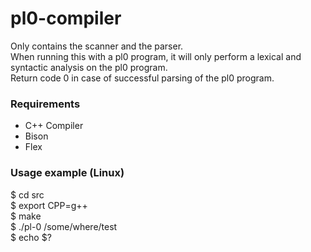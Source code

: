 # pl0-compiler
Only contains the scanner and the parser.  
When running this with a pl0 program, it will only perform a lexical and syntactic analysis on the pl0 program.  
Return code 0 in case of successful parsing of the pl0 program.

### Requirements
- C++ Compiler
- Bison
- Flex

### Usage example (Linux)
$ cd src  
$ export CPP=g++  
$ make  
$ ./pl-0 /some/where/test  
$ echo $?  
